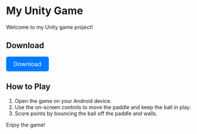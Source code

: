 


# My Unity Game

Welcome to my Unity game project!

## Download

<a href="https://github.com/AriyaArKa/Android-Ball-Bounce-game/blob/main/BallBounce.apk" download="MyGame.apk" style="display:inline-block;padding:10px 20px;font-size:16px;color:white;background-color:#007bff;border-radius:5px;text-align:center;text-decoration:none;cursor:pointer;">
  Download
</a>

## How to Play

1. Open the game on your Android device.
2. Use the on-screen controls to move the paddle and keep the ball in play.
3. Score points by bouncing the ball off the paddle and walls.

Enjoy the game!
